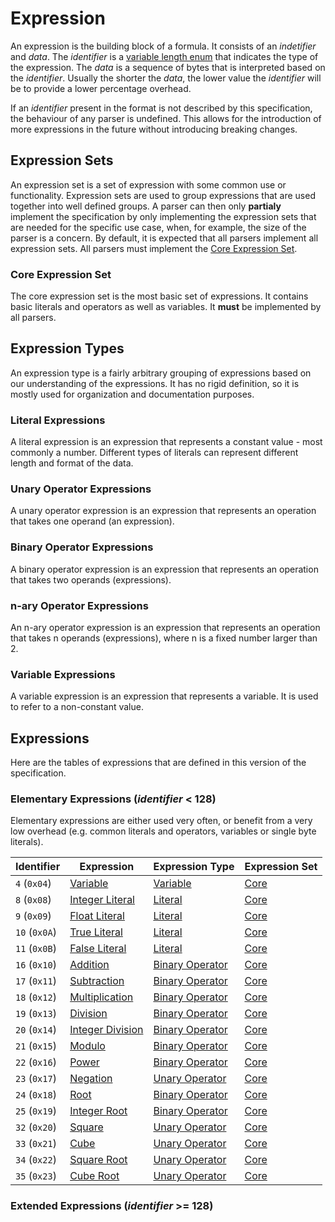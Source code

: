 # Expression

An expression is the building block of a formula. It consists of an *indetifier* and *data*. The *identifier* is a [variable length enum](/binary_type/Variable%20Length%20Enum.md) that indicates the type of the expression. The *data* is a sequence of bytes that is interpreted based on the *identifier*. Usually the shorter the *data*, the lower value the *identifier* will be to provide a lower percentage overhead. 

If an *identifier* present in the format is not described by this specification, the behaviour of any parser is undefined. This allows for the introduction of more expressions in the future without introducing breaking changes.

## Expression Sets

An expression set is a set of expression with some common use or functionality. Expression sets are used to group expressions that are used together into well defined groups. A parser can then only **partialy** implement the specification by only implementing the expression sets that are needed for the specific use case, when, for example, the size of the parser is a concern. By default, it is expected that all parsers implement all expression sets. All parsers must implement the [Core Expression Set](#core-expression-set).

### Core Expression Set

The core expression set is the most basic set of expressions. It contains basic literals and operators as well as variables. It **must** be implemented by all parsers.

## Expression Types

An expression type is a fairly arbitrary grouping of expressions based on our understanding of the expressions. It has no rigid definition, so it is mostly used for organization and documentation purposes.

### Literal Expressions

A literal expression is an expression that represents a constant value - most commonly a number. Different types of literals can represent different length and format of the data.

### Unary Operator Expressions

A unary operator expression is an expression that represents an operation that takes one operand (an expression).

### Binary Operator Expressions

A binary operator expression is an expression that represents an operation that takes two operands (expressions).

### n-ary Operator Expressions

An n-ary operator expression is an expression that represents an operation that takes n operands (expressions), where n is a fixed number larger than 2.

### Variable Expressions

A variable expression is an expression that represents a variable. It is used to refer to a non-constant value.

## Expressions

Here are the tables of expressions that are defined in this version of the specification.

### Elementary Expressions (*identifier* < 128)

Elementary expressions are either used very often, or benefit from a very low overhead (e.g. common literals and operators, variables or single byte literals).

| Identifier    | Expression                                             | Expression Type                                 | Expression Set               |
| ------------- | ------------------------------------------------------ | ----------------------------------------------- | ---------------------------- |
| `4` (`0x04`)  | [Variable](/expressions/Variable.md)                   | [Variable](#variable-expressions)               | [Core](#core-expression-set) |
| `8` (`0x08`)  | [Integer Literal](/expressions/Integer%20Literal.md)   | [Literal](#literal-expressions)                 | [Core](#core-expression-set) |
| `9` (`0x09`)  | [Float Literal](/expressions/Float%20Literal.md)       | [Literal](#literal-expressions)                 | [Core](#core-expression-set) |
| `10` (`0x0A`) | [True Literal](/expressions/True%20Literal.md)         | [Literal](#literal-expressions)                 | [Core](#core-expression-set) |
| `11` (`0x0B`) | [False Literal](/expressions/False%20Literal.md)       | [Literal](#literal-expressions)                 | [Core](#core-expression-set) |
| `16` (`0x10`) | [Addition](/expressions/Addition.md)                   | [Binary Operator](#binary-operator-expressions) | [Core](#core-expression-set) |
| `17` (`0x11`) | [Subtraction](/expressions/Subtraction.md)             | [Binary Operator](#binary-operator-expressions) | [Core](#core-expression-set) |
| `18` (`0x12`) | [Multiplication](/expressions/Multiplication.md)       | [Binary Operator](#binary-operator-expressions) | [Core](#core-expression-set) |
| `19` (`0x13`) | [Division](/expressions/Division.md)                   | [Binary Operator](#binary-operator-expressions) | [Core](#core-expression-set) |
| `20` (`0x14`) | [Integer Division](/expressions/Integer%20Division.md) | [Binary Operator](#binary-operator-expressions) | [Core](#core-expression-set) |
| `21` (`0x15`) | [Modulo](/expressions/Modulo.md)                       | [Binary Operator](#binary-operator-expressions) | [Core](#core-expression-set) |
| `22` (`0x16`) | [Power](/expressions/Power.md)                         | [Binary Operator](#binary-operator-expressions) | [Core](#core-expression-set) |
| `23` (`0x17`) | [Negation](/expressions/Negation.md)                   | [Unary Operator](#unary-operator-expressions)   | [Core](#core-expression-set) |
| `24` (`0x18`) | [Root](/expressions/Root.md)                           | [Binary Operator](#binary-operator-expressions) | [Core](#core-expression-set) |
| `25` (`0x19`) | [Integer Root](/expressions/Integer%20Root.md)         | [Binary Operator](#binary-operator-expressions) | [Core](#core-expression-set) |
| `32` (`0x20`) | [Square](/expressions/Square.md)                       | [Unary Operator](#unary-operator-expressions)   | [Core](#core-expression-set) |
| `33` (`0x21`) | [Cube](/expressions/Cube.md)                           | [Unary Operator](#unary-operator-expressions)   | [Core](#core-expression-set) |
| `34` (`0x22`) | [Square Root](/expressions/Square%20Root.md)           | [Unary Operator](#unary-operator-expressions)   | [Core](#core-expression-set) |
| `35` (`0x23`) | [Cube Root](/expressions/Cube%20Root.md)               | [Unary Operator](#unary-operator-expressions)   | [Core](#core-expression-set) |

### Extended Expressions (*identifier* >= 128)

